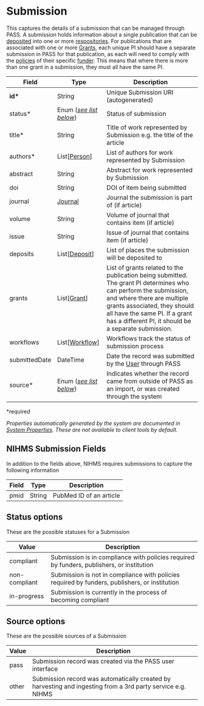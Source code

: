 # Submission
This captures the details of a submission that can be managed through PASS. A submission holds information about a single publication that can be [deposited](Deposit.md) into one or more [respositories](Repository.md). For publications that are associated with one or more [Grants](Grant.md), each unique PI should have a separate submission in PASS for that publication, as each will need to comply with the [policies](Policy.md) of their specific [funder](Funder.md). This means that where there is more than one grant in a submission, they must all have the same PI.

| Field  		| Type  		| Description |
| ------------- | ------------- | ------------- |
| __id*__ | String | Unique Submission URI (autogenerated) |
| status* | Enum ([_see list below_](#status-options)) | Status of submission |
| title* | String | Title of work represented by Submission e.g. the title of the article |
| authors* | List[[Person](Person.md)]  | List of authors for work represented by Submission |
| abstract | String | Abstract for work represented by Submission |
| doi | String | DOI of item being submitted |
| journal | [Journal](Journal.md) | Journal the submission is part of (if article) |
| volume | String | Volume of journal that contains item (if article) |
| issue | String | Issue of journal that contains item (if article) |
| deposits | List[[Deposit](Deposit.md)] | List of places the submission will be deposited to |
| grants | List[[Grant](Grant.md)] | List of grants related to the publication being submitted. The grant PI determines who can perform the submission, and where there are multiple grants associated, they should all have the same PI. If a grant has a different PI, it should be a separate submission. |
| workflows | List[[Workflow](Workflow.md)] | Workflows track the status of submission process |
| submittedDate | DateTime | Date the record was submitted by the [User](User.md) through PASS |
| source* | Enum ([_see list below_](#source-options)) | Indicates whether the record came from outside of PASS as an import, or was created through the system |
 
*required 

*Properties automatically generated by the system are documented in [System Properties](SystemProperties.md). These are not available to client tools by default.*

## NIHMS Submission Fields

In addition to the fields above, NIHMS requires submissions to capture the following information

| Field  		| Type  		| Description |
| ------------- | ------------- | ------------- |
| pmid |  String | PubMed ID of an article |

## Status options

These are the possible statuses for a Submission

| Value  		| Description |
| ------------- | ------------- |
| compliant | Submission is in compliance with policies required by funders, publishers, or institution |
| non-compliant | Submission is not in compliance with policies required by funders, publishers, or institution |
| in-progress | Submission is currently in the process of becoming compliant |


## Source options

These are the possible sources of a Submission

| Value  		| Description |
| ------------- | ------------- |
| pass | Submission record was created via the PASS user interface |
| other | Submission record was automatically created by harvesting and ingesting from a 3rd party service e.g. NIHMS |
